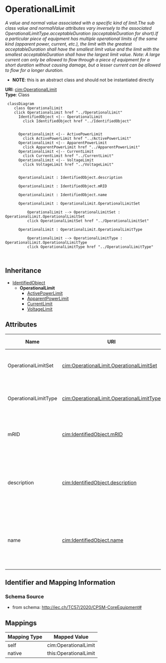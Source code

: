 # OperationalLimit


_A value and normal value associated with a specific kind of limit.The sub class value and normalValue attributes vary inversely to the associated OperationalLimitType.acceptableDuration (acceptableDuration for short).If a particular piece of equipment has multiple operational limits of the same kind (apparent power, current, etc.), the limit with the greatest acceptableDuration shall have the smallest limit value and the limit with the smallest acceptableDuration shall have the largest limit value.  Note: A large current can only be allowed to flow through a piece of equipment for a short duration without causing damage, but a lesser current can be allowed to flow for a longer duration._




* __NOTE__: this is an abstract class and should not be instantiated directly


**URI**: [cim:OperationalLimit](http://iec.ch/TC57/CIM100#OperationalLimit)<br />
**Type**: Class




```mermaid
 classDiagram
    class OperationalLimit
    click OperationalLimit href "../OperationalLimit"
      IdentifiedObject <|-- OperationalLimit
        click IdentifiedObject href "../IdentifiedObject"
      

      OperationalLimit <|-- ActivePowerLimit
        click ActivePowerLimit href "../ActivePowerLimit"
      OperationalLimit <|-- ApparentPowerLimit
        click ApparentPowerLimit href "../ApparentPowerLimit"
      OperationalLimit <|-- CurrentLimit
        click CurrentLimit href "../CurrentLimit"
      OperationalLimit <|-- VoltageLimit
        click VoltageLimit href "../VoltageLimit"
      
      
      OperationalLimit : IdentifiedObject.description
        
      OperationalLimit : IdentifiedObject.mRID
        
      OperationalLimit : IdentifiedObject.name
        
      OperationalLimit : OperationalLimit.OperationalLimitSet
        
          OperationalLimit --> OperationalLimitSet : OperationalLimit.OperationalLimitSet
          click OperationalLimitSet href "../OperationalLimitSet"
        
      OperationalLimit : OperationalLimit.OperationalLimitType
        
          OperationalLimit --> OperationalLimitType : OperationalLimit.OperationalLimitType
          click OperationalLimitType href "../OperationalLimitType"
        
      
```





## Inheritance
* [IdentifiedObject](IdentifiedObject.md)
    * **OperationalLimit**
        * [ActivePowerLimit](ActivePowerLimit.md)
        * [ApparentPowerLimit](ApparentPowerLimit.md)
        * [CurrentLimit](CurrentLimit.md)
        * [VoltageLimit](VoltageLimit.md)



## Attributes


| Name | URI | Cardinality and Range | Description | Inheritance |
| ---  | --- | --- | --- | --- |
| OperationalLimitSet | [cim:OperationalLimit.OperationalLimitSet](http://iec.ch/TC57/CIM100#OperationalLimit.OperationalLimitSet) | 1 <br />  [OperationalLimitSet](OperationalLimitSet.md)  | The limit set to which the limit values belong | direct |
| OperationalLimitType | [cim:OperationalLimit.OperationalLimitType](http://iec.ch/TC57/CIM100#OperationalLimit.OperationalLimitType) | 1 <br />  [OperationalLimitType](OperationalLimitType.md)  | The limit type associated with this limit | direct |
| mRID | [cim:IdentifiedObject.mRID](http://iec.ch/TC57/CIM100#IdentifiedObject.mRID) | 1 <br />  string  | Master resource identifier issued by a model authority | [IdentifiedObject](IdentifiedObject.md) |
| description | [cim:IdentifiedObject.description](http://iec.ch/TC57/CIM100#IdentifiedObject.description) | 0..1 <br />  string  | The description is a free human readable text describing or naming the object | [IdentifiedObject](IdentifiedObject.md) |
| name | [cim:IdentifiedObject.name](http://iec.ch/TC57/CIM100#IdentifiedObject.name) | 1 <br />  string  | The name is any free human readable and possibly non unique text naming the o... | [IdentifiedObject](IdentifiedObject.md) |









## Identifier and Mapping Information







### Schema Source


* from schema: http://iec.ch/TC57/2020/CPSM-CoreEquipment#





## Mappings

| Mapping Type | Mapped Value |
| ---  | ---  |
| self | cim:OperationalLimit |
| native | this:OperationalLimit |




